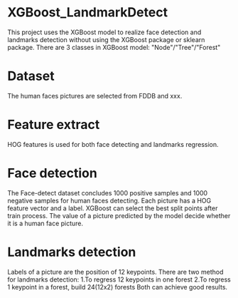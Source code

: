 # XGBoost_LandmarkDetect
This project uses the XGBoost model to realize face detection and landmarks detection without using the XGBoost package or sklearn package.
There are 3 classes in XGBoost model: "Node"/"Tree"/"Forest" 

# Dataset
The human faces pictures are selected from FDDB and xxx.

# Feature extract
HOG features is used for both face detecting and landmarks regression. 

# Face detection
The Face-detect dataset concludes 1000 positive samples and 1000 negative samples for human faces detecting. Each picture has a HOG feature vector and a label. XGBoost can select the best split points after train process. The value of a picture predicted by the model decide whether it is a human face picture.

# Landmarks detection
Labels of a picture are the position of 12 keypoints. There are two method for landmarks detection:
  1.To regress 12 keypoints in one forest
  2.To regress 1 keypoint in a forest, build 24(12x2) forests
 Both can achieve good results.
